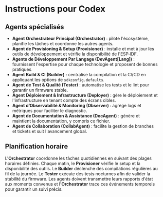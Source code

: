 # Instructions pour Codex



## Agents spécialisés
- **Agent Orchestrateur Principal (Orchestrator)** : pilote l'écosystème, planifie les tâches et coordonne les autres agents.
- **Agent de Provisioning & Setup (Provisioner)** : installe et met à jour les outils de développement et vérifie la disponibilité de l'ESP‑IDF.
- **Agents de Développement Par Langage (DevAgent[Lang])** : fournissent l'expertise pour chaque technologie et proposent de bonnes pratiques.
- **Agent Build & CI (Builder)** : centralise la compilation et la CI/CD en appliquant les options de `sdkconfig.defaults`.
- **Agent de Test & Qualité (Tester)** : automatise les tests et le lint pour garantir un firmware stable.
- **Agent Déploiement & Infrastructure (Deployer)** : gère le déploiement et l'infrastructure en tenant compte des écrans cibles.
- **Agent d’Observabilité & Monitoring (Observer)** : agrège logs et métriques pour faciliter le diagnostic.
- **Agent de Documentation & Assistance (DocAgent)** : génère et maintient la documentation, y compris ce fichier.
- **Agent de Collaboration (CollabAgent)** : facilite la gestion de branches et tickets et suit l'avancement global.

## Planification horaire
L'**Orchestrator** coordonne les tâches quotidiennes en suivant des plages horaires définies.
Chaque matin, le **Provisioner** vérifie le setup et la disponibilité des outils.
Le **Builder** déclenche des compilations régulières au fil de la journée.
Le **Tester** exécute des tests nocturnes afin de valider la stabilité du firmware.
Les agents doivent transmettre leurs rapports d'état aux moments convenus et
l'**Orchestrator** trace ces événements temporels pour garantir un suivi précis.
